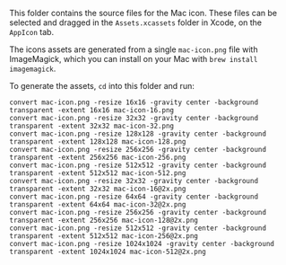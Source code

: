 This folder contains the source files for the Mac icon. These files can be selected and dragged in the `Assets.xcassets` folder in Xcode, on the `AppIcon` tab.

The icons assets are generated from a single `mac-icon.png` file with ImageMagick, which you can install on your Mac with `brew install imagemagick`.

To generate the assets, `cd` into this folder and run:

```
convert mac-icon.png -resize 16x16 -gravity center -background transparent -extent 16x16 mac-icon-16.png
convert mac-icon.png -resize 32x32 -gravity center -background transparent -extent 32x32 mac-icon-32.png
convert mac-icon.png -resize 128x128 -gravity center -background transparent -extent 128x128 mac-icon-128.png
convert mac-icon.png -resize 256x256 -gravity center -background transparent -extent 256x256 mac-icon-256.png
convert mac-icon.png -resize 512x512 -gravity center -background transparent -extent 512x512 mac-icon-512.png
convert mac-icon.png -resize 32x32 -gravity center -background transparent -extent 32x32 mac-icon-16@2x.png
convert mac-icon.png -resize 64x64 -gravity center -background transparent -extent 64x64 mac-icon-32@2x.png
convert mac-icon.png -resize 256x256 -gravity center -background transparent -extent 256x256 mac-icon-128@2x.png
convert mac-icon.png -resize 512x512 -gravity center -background transparent -extent 512x512 mac-icon-256@2x.png
convert mac-icon.png -resize 1024x1024 -gravity center -background transparent -extent 1024x1024 mac-icon-512@2x.png
```

